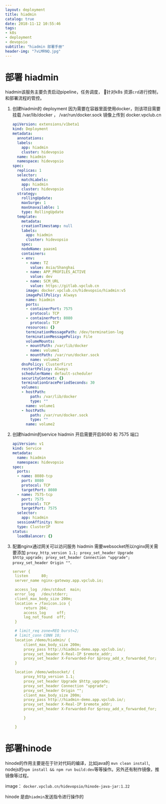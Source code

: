 ```yaml
---
layout: deployment
title: hiadmin
catalog: true
date: 2018-11-12 10:55:46
tags: 
- k8s
- deployment
- devopsio
subtitle: "hiadmin 部署手册"
header-img: "7vLMRNQ.jpg"
---
```


# 部署 hiadmin

hiadmin该服务主要负责启动pipeline，任务调度， 针对k8s 资源`crd`进行控制， 和部署流程的管控。

1. 创建hiadmin的 deployment
    因为需要在容器里面使用docker，则该项目需要挂载 /var/lib/docker ， /var/run/docker.sock
    镜像上传到 docker.vpclub.cn
    ```yaml
    apiVersion: extensions/v1beta1
    kind: Deployment
    metadata:
      annotations:
      labels:
        app: hiadmin
        cluster: hidevopsio
      name: hiadmin
      namespace: hidevopsio
    spec:
      replicas: 1
      selector:
        matchLabels:
        app: hiadmin
        cluster: hidevopsio
      strategy:
        rollingUpdate:
        maxSurge: 1
        maxUnavailable: 1
        type: RollingUpdate
      template:
        metadata:
        creationTimestamp: null
        labels:
          app: hiadmin
          cluster: hidevopsio
        spec:
        nodeName: paasm1
        containers:
        - env:
          - name: TZ
            value: Asia/Shanghai
          - name: APP_PROFILES_ACTIVE
            value: dev
          - name: SCM_URL
            value: https://gitlab.vpclub.cn
          image: docker.vpclub.cn/hidevopsio/hiadmin:v5
          imagePullPolicy: Always
          name: hiadmin
          ports:
          - containerPort: 7575
            protocol: TCP
          - containerPort: 8080
            protocol: TCP
          resources: {}
          terminationMessagePath: /dev/termination-log
          terminationMessagePolicy: File
          volumeMounts:
          - mountPath: /var/lib/docker
            name: volume1
          - mountPath: /var/run/docker.sock
            name: volume2
        dnsPolicy: ClusterFirst
        restartPolicy: Always
        schedulerName: default-scheduler
        securityContext: {}
        terminationGracePeriodSeconds: 30
        volumes:
        - hostPath:
            path: /var/lib/docker
            type: ""
          name: volume1
        - hostPath:
            path: /var/run/docker.sock
            type: ""
          name: volume2
    ```

2. 创建hiadmin的service
    hiadmin 开启需要开启8080 和 7575 端口
    ```yaml
    apiVersion: v1
    kind: Service
    metadata:
      name: hiadmin
      namespace: hidevopsio
    spec:
      ports:
      - name: 8080-tcp
        port: 8080
        protocol: TCP
        targetPort: 8080
      - name: 7575-tcp
        port: 7575
        protocol: TCP
        targetPort: 7575
      selector:
        app: hiadmin
      sessionAffinity: None
      type: ClusterIP
    status:
      loadBalancer: {}
    ```

3. 配置nginx通过网关可以访问服务
    hiadmin 需要websocket所以nginx网关需要添加 `proxy_http_version 1.1; proxy_set_header Upgrade $http_upgrade; proxy_set_header Connection "upgrade"; proxy_set_header Origin ""`.

   ```yaml
   server {
    listen      80;
    server_name nginx-gateway.app.vpclub.io;

    access_log  /dev/stdout  main;
    error_log   /dev/stderr;
    client_max_body_size 200m;
    location = /favicon.ico {
        return 204;
        access_log     off;
        log_not_found  off;
    }

    # limit_req zone=REQ burst=2;
    # limit_conn CONN 10;
    location /demo/hiadmin/ {
        client_max_body_size 200m;
        proxy_pass http://hiadmin-demo.app.vpclub.io/; 
        proxy_set_header X-Real-IP $remote_addr;
        proxy_set_header X-Forwarded-For $proxy_add_x_forwarded_for;
    }

    location /demo/websocket/ {
        proxy_http_version 1.1;
        proxy_set_header Upgrade $http_upgrade;
        proxy_set_header Connection "upgrade";
        proxy_set_header Origin "";
        client_max_body_size 200m;
        proxy_pass http://hiadmin-demo.app.vpclub.io/;
        proxy_set_header X-Real-IP $remote_addr;
        proxy_set_header X-Forwarded-For $proxy_add_x_forwarded_for;

        }

    }
   ```

# 部署hinode

hinode的作用主要是在于针对代码的编译，比如java的 `mvn clean install`, nodejs的`npm install && npm run build:dev`等等操作。另外还有制作镜像，推镜像等过程。

image： `docker.vpclub.cn/hidevopsio/hinode-java-jar:1.22`

hinode 是由`hiadmin`发送指令进行操作的
